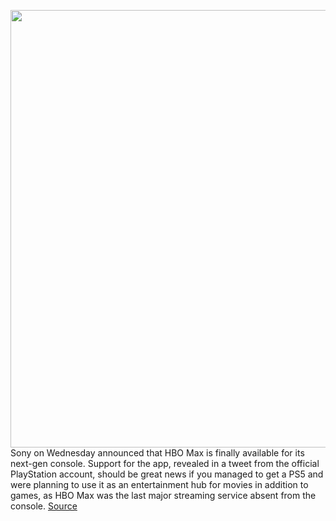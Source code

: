 <img src='https://cdn.vox-cdn.com/thumbor/O3_LxCYh3kgTM5upxu5z-ZTh3zk=/0x0:6240x4160/1200x800/filters:focal(2621x1581:3619x2579)/cdn.vox-cdn.com/uploads/chorus_image/image/68525503/DSCF1971.0.png' width='700px' /><br/>
Sony on Wednesday announced that HBO Max is finally available for its next-gen console. Support for the app, revealed in a tweet from the official PlayStation account, should be great news if you managed to get a PS5 and were planning to use it as an entertainment hub for movies in addition to games, as HBO Max was the last major streaming service absent from the console.
<a href='https://www.theverge.com/2020/12/16/22179163/hbo-max-available-playstation-5-ps5-streaming'> Source <a/>